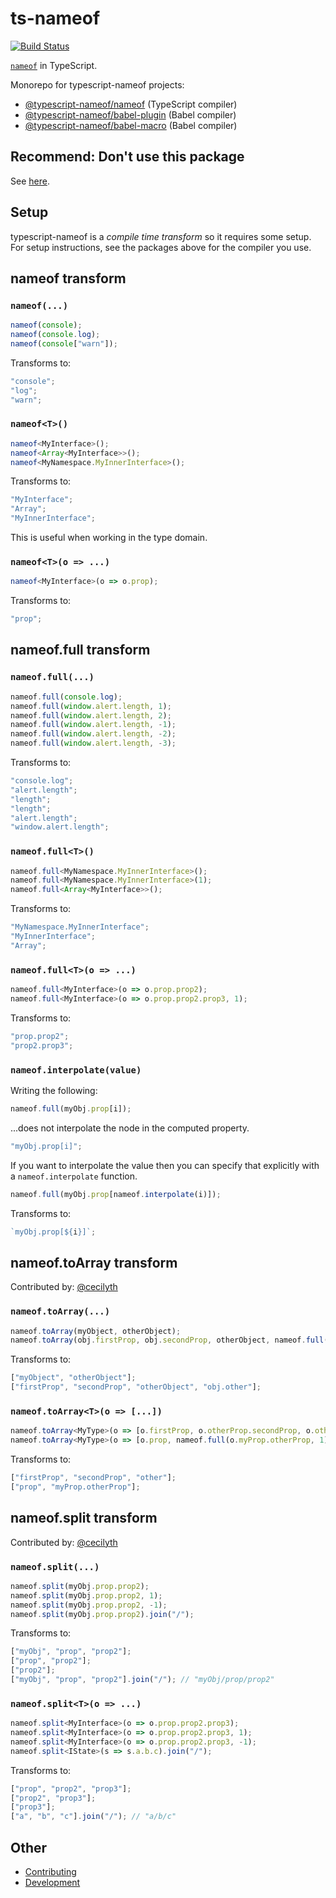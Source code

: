 # ts-nameof

[![Build Status](https://ci.nuth.ch/api/badges/typescript-nameof/nameof/status.svg)](https://ci.nuth.ch/typescript-nameof/nameof)

[`nameof`](https://docs.microsoft.com/en-us/dotnet/csharp/language-reference/keywords/nameof) in TypeScript.

Monorepo for typescript-nameof projects:

- [@typescript-nameof/nameof](packages/nameof) (TypeScript compiler)
- [@typescript-nameof/babel-plugin](packages/babel-plugin) (Babel compiler)
- [@typescript-nameof/babel-macro](packages/babel-macro) (Babel compiler)

## Recommend: Don't use this package

See [here](https://github.com/dsherret/ts-nameof/issues/121).

## Setup

typescript-nameof is a _compile time transform_ so it requires some setup. For setup instructions, see the packages above for the compiler you use.

## nameof transform

### `nameof(...)`

```ts
nameof(console);
nameof(console.log);
nameof(console["warn"]);
```

Transforms to:

```ts
"console";
"log";
"warn";
```

### `nameof<T>()`

```ts
nameof<MyInterface>();
nameof<Array<MyInterface>>();
nameof<MyNamespace.MyInnerInterface>();
```

Transforms to:

```ts
"MyInterface";
"Array";
"MyInnerInterface";
```

This is useful when working in the type domain.

### `nameof<T>(o => ...)`

```ts
nameof<MyInterface>(o => o.prop);
```

Transforms to:

```ts
"prop";
```

## nameof.full transform

### `nameof.full(...)`

```ts
nameof.full(console.log);
nameof.full(window.alert.length, 1);
nameof.full(window.alert.length, 2);
nameof.full(window.alert.length, -1);
nameof.full(window.alert.length, -2);
nameof.full(window.alert.length, -3);
```

Transforms to:

```ts
"console.log";
"alert.length";
"length";
"length";
"alert.length";
"window.alert.length";
```

### `nameof.full<T>()`

```ts
nameof.full<MyNamespace.MyInnerInterface>();
nameof.full<MyNamespace.MyInnerInterface>(1);
nameof.full<Array<MyInterface>>();
```

Transforms to:

```ts
"MyNamespace.MyInnerInterface";
"MyInnerInterface";
"Array";
```

### `nameof.full<T>(o => ...)`

```ts
nameof.full<MyInterface>(o => o.prop.prop2);
nameof.full<MyInterface>(o => o.prop.prop2.prop3, 1);
```

Transforms to:

```ts
"prop.prop2";
"prop2.prop3";
```

### `nameof.interpolate(value)`

Writing the following:

```ts
nameof.full(myObj.prop[i]);
```

...does not interpolate the node in the computed property.

```ts
"myObj.prop[i]";
```

If you want to interpolate the value then you can specify that explicitly with a `nameof.interpolate` function.

```ts
nameof.full(myObj.prop[nameof.interpolate(i)]);
```

Transforms to:

```ts
`myObj.prop[${i}]`;
```

## nameof.toArray transform

Contributed by: [@cecilyth](https://github.com/cecilyth)

### `nameof.toArray(...)`

```ts
nameof.toArray(myObject, otherObject);
nameof.toArray(obj.firstProp, obj.secondProp, otherObject, nameof.full(obj.other));
```

Transforms to:

```ts
["myObject", "otherObject"];
["firstProp", "secondProp", "otherObject", "obj.other"];
```

### `nameof.toArray<T>(o => [...])`

```ts
nameof.toArray<MyType>(o => [o.firstProp, o.otherProp.secondProp, o.other]);
nameof.toArray<MyType>(o => [o.prop, nameof.full(o.myProp.otherProp, 1)]);
```

Transforms to:

```ts
["firstProp", "secondProp", "other"];
["prop", "myProp.otherProp"];
```

## nameof.split transform

Contributed by: [@cecilyth](https://github.com/cecilyth)

### `nameof.split(...)`

```ts
nameof.split(myObj.prop.prop2);
nameof.split(myObj.prop.prop2, 1);
nameof.split(myObj.prop.prop2, -1);
nameof.split(myObj.prop.prop2).join("/");
```

Transforms to:

```ts
["myObj", "prop", "prop2"];
["prop", "prop2"];
["prop2"];
["myObj", "prop", "prop2"].join("/"); // "myObj/prop/prop2"
```

### `nameof.split<T>(o => ...)`

```ts
nameof.split<MyInterface>(o => o.prop.prop2.prop3);
nameof.split<MyInterface>(o => o.prop.prop2.prop3, 1);
nameof.split<MyInterface>(o => o.prop.prop2.prop3, -1);
nameof.split<IState>(s => s.a.b.c).join("/");
```

Transforms to:

```ts
["prop", "prop2", "prop3"];
["prop2", "prop3"];
["prop3"];
["a", "b", "c"].join("/"); // "a/b/c"
```

## Other

- [Contributing](CONTRIBUTING.md)
- [Development](DEVELOPMENT.md)

